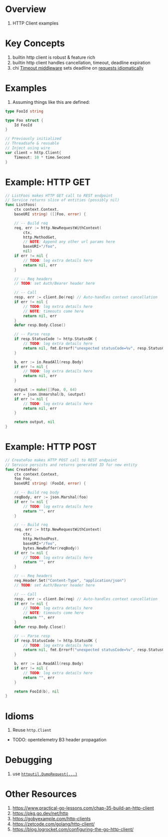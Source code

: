 # Overview
1. HTTP Client examples


# Key Concepts
1. builtin http client is robust & feature rich
1. builtin http client handles cancellation, timeout, deadline expiration
1. chi [Timeout middleware](https://pkg.go.dev/github.com/go-chi/chi/middleware#Timeout) sets deadline on [requests idiomatically](https://github.com/go-chi/chi/blob/master/middleware/timeout.go#L36)


# Examples
1. Assuming things like this are defined:
```go
type FooId string

type Foo struct {
	Id FooId
}

// Previously initialized
// Threadsafe & reusable
// Inject using wire
var client = http.Client{
    Timeout: 10 * time.Second
}
```


# Example: HTTP GET
```go
// ListFoos makes HTTP GET call to REST endpoint
// Service returns slice of entities (possibly nil)
func ListFoos(
	ctx context.Context,
	baseURI string) ([]Foo, error) {

	// -- Build req
	req, err := http.NewRequestWithContext(
		ctx,
		http.MethodGet,
		// NOTE: Append any other url params here
		baseURI+"/foo",
		nil)
	if err != nil {
		// TODO: log extra details here
		return nil, err
	}

	// -- Req headers
	// TODO: set Auth/Bearer header here

	// -- Call
	resp, err := client.Do(req) // Auto-handles context cancellation
	if err != nil {
		// TODO: log extra details here
		// NOTE: timeouts come here
		return nil, err
	}
	defer resp.Body.Close()

	// -- Parse resp
	if resp.StatusCode != http.StatusOK {
		// TODO: log extra details here
		return nil, fmt.Errorf("unexpected statusCode=%v", resp.StatusCode)
	}

	b, err := io.ReadAll(resp.Body)
	if err != nil {
		// TODO: log extra details here
		return nil, err
	}

	output := make([]Foo, 0, 64)
	err = json.Unmarshal(b, &output)
	if err != nil {
		// TODO: log extra details here
		return nil, err
	}

	return output, nil
}
```


# Example: HTTP POST
```go
// CreateFoo makes HTTP POST call to REST endpoint
// Service persists and returns generated ID for new entity
func CreateFoo(
	ctx context.Context,
	foo Foo,
	baseURI string) (FooId, error) {

	// -- Build req body
	reqBody, err := json.Marshal(foo)
	if err != nil {
		// TODO: log extra details here
		return "", err
	}

	// -- Build req
	req, err := http.NewRequestWithContext(
		ctx,
		http.MethodPost,
		baseURI+"/foo",
		bytes.NewBuffer(reqBody))
	if err != nil {
		// TODO: log extra details here
		return "", err
	}

	// -- Req headers
	req.Header.Set("Content-Type", "application/json")
	// TODO: set Auth/Bearer header here

	// -- Call
	resp, err := client.Do(req) // Auto-handles context cancellation
	if err != nil {
		// TODO: log extra details here
		// NOTE: timeouts come here
		return "", err
	}
	defer resp.Body.Close()

	// -- Parse resp
	if resp.StatusCode != http.StatusOK {
		// TODO: log extra details here
		return nil, fmt.Errorf("unexpected statusCode=%v", resp.StatusCode)
	}

	b, err := io.ReadAll(resp.Body)
	if err != nil {
		// TODO: log extra details here
		return "", err
	}

	return FooId(b), nil
}
```


# Idioms
1. Reuse `http.Client`

- TODO: opentelemetry B3 header propagation


# Debugging
1. use [`httputil.DumpRequest(...)`](https://pkg.go.dev/net/http/httputil#DumpRequest)


# Other Resources
1. https://www.practical-go-lessons.com/chap-35-build-an-http-client
1. https://pkg.go.dev/net/http
1. https://gobyexample.com/http-clients
1. https://zetcode.com/golang/http-client/
1. https://blog.logrocket.com/configuring-the-go-http-client/
